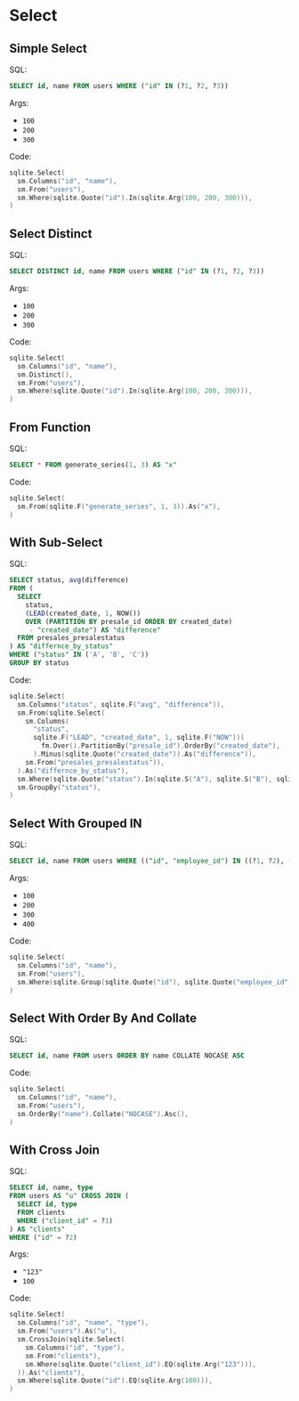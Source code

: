 # Select

## Simple Select

SQL:

```sql
SELECT id, name FROM users WHERE ("id" IN (?1, ?2, ?3))
```

Args:

* `100`
* `200`
* `300`

Code:

```go
sqlite.Select(
  sm.Columns("id", "name"),
  sm.From("users"),
  sm.Where(sqlite.Quote("id").In(sqlite.Arg(100, 200, 300))),
)
```

## Select Distinct

SQL:

```sql
SELECT DISTINCT id, name FROM users WHERE ("id" IN (?1, ?2, ?3))
```

Args:

* `100`
* `200`
* `300`

Code:

```go
sqlite.Select(
  sm.Columns("id", "name"),
  sm.Distinct(),
  sm.From("users"),
  sm.Where(sqlite.Quote("id").In(sqlite.Arg(100, 200, 300))),
)
```

## From Function

SQL:

```sql
SELECT * FROM generate_series(1, 3) AS "x"
```

Code:

```go
sqlite.Select(
  sm.From(sqlite.F("generate_series", 1, 3)).As("x"),
)
```

## With Sub-Select

SQL:

```sql
SELECT status, avg(difference)
FROM (
  SELECT
    status,
    (LEAD(created_date, 1, NOW())
    OVER (PARTITION BY presale_id ORDER BY created_date)
     - "created_date") AS "difference"
  FROM presales_presalestatus
) AS "differnce_by_status"
WHERE ("status" IN ('A', 'B', 'C'))
GROUP BY status
```

Code:

```go
sqlite.Select(
  sm.Columns("status", sqlite.F("avg", "difference")),
  sm.From(sqlite.Select(
    sm.Columns(
      "status",
      sqlite.F("LEAD", "created_date", 1, sqlite.F("NOW"))(
        fm.Over().PartitionBy("presale_id").OrderBy("created_date"),
      ).Minus(sqlite.Quote("created_date")).As("difference")),
    sm.From("presales_presalestatus")),
  ).As("differnce_by_status"),
  sm.Where(sqlite.Quote("status").In(sqlite.S("A"), sqlite.S("B"), sqlite.S("C"))),
  sm.GroupBy("status"),
)
```

## Select With Grouped IN

SQL:

```sql
SELECT id, name FROM users WHERE (("id", "employee_id") IN ((?1, ?2), (?3, ?4)))
```

Args:

* `100`
* `200`
* `300`
* `400`

Code:

```go
sqlite.Select(
  sm.Columns("id", "name"),
  sm.From("users"),
  sm.Where(sqlite.Group(sqlite.Quote("id"), sqlite.Quote("employee_id")).In(sqlite.ArgGroup(100, 200), sqlite.ArgGroup(300, 400))),
)
```

## Select With Order By And Collate

SQL:

```sql
SELECT id, name FROM users ORDER BY name COLLATE NOCASE ASC
```

Code:

```go
sqlite.Select(
  sm.Columns("id", "name"),
  sm.From("users"),
  sm.OrderBy("name").Collate("NOCASE").Asc(),
)
```

## With Cross Join

SQL:

```sql
SELECT id, name, type
FROM users AS "u" CROSS JOIN (
  SELECT id, type
  FROM clients
  WHERE ("client_id" = ?1)
) AS "clients"
WHERE ("id" = ?2)
```

Args:

* `"123"`
* `100`

Code:

```go
sqlite.Select(
  sm.Columns("id", "name", "type"),
  sm.From("users").As("u"),
  sm.CrossJoin(sqlite.Select(
    sm.Columns("id", "type"),
    sm.From("clients"),
    sm.Where(sqlite.Quote("client_id").EQ(sqlite.Arg("123"))),
  )).As("clients"),
  sm.Where(sqlite.Quote("id").EQ(sqlite.Arg(100))),
)
```
